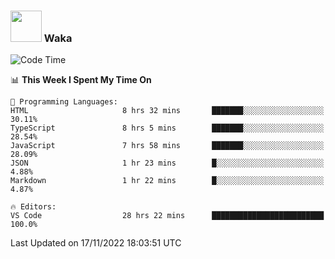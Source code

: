 ### <img src="https://media.giphy.com/media/VgCDAzcKvsR6OM0uWg/giphy.gif" width="50"> Waka

  <!--START_SECTION:waka-->
![Code Time](http://img.shields.io/badge/Code%20Time-1%2C091%20hrs%2034%20mins-blue)

📊 **This Week I Spent My Time On** 

```text
💬 Programming Languages: 
HTML                     8 hrs 32 mins       ███████░░░░░░░░░░░░░░░░░░   30.11% 
TypeScript               8 hrs 5 mins        ███████░░░░░░░░░░░░░░░░░░   28.54% 
JavaScript               7 hrs 58 mins       ███████░░░░░░░░░░░░░░░░░░   28.09% 
JSON                     1 hr 23 mins        █░░░░░░░░░░░░░░░░░░░░░░░░   4.88% 
Markdown                 1 hr 22 mins        █░░░░░░░░░░░░░░░░░░░░░░░░   4.87%

🔥 Editors: 
VS Code                  28 hrs 22 mins      █████████████████████████   100.0%

```


 Last Updated on 17/11/2022 18:03:51 UTC
<!--END_SECTION:waka-->
